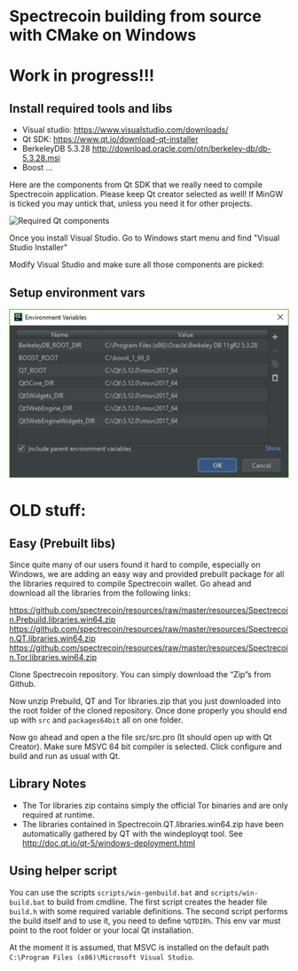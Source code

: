 # Spectrecoin building from source with CMake on Windows

# Work in progress!!!

## Install required tools and libs

- Visual studio: https://www.visualstudio.com/downloads/
- Qt SDK: https://www.qt.io/download-qt-installer
- BerkeleyDB 5.3.28 http://download.oracle.com/otn/berkeley-db/db-5.3.28.msi
- Boost ...

Here are the components from Qt SDK that we really need to compile Spectrecoin
application. Please keep Qt creator selected as well! If MinGW is ticked you 
may untick that, unless you need it for other projects.

![Required Qt components](https://github.com/spectrecoin/spectre/raw/master/doc/Qt%20windows.png)

Once you install Visual Studio. Go to Windows start menu and find "Visual Studio Installer"

Modify Visual Studio and make sure all those components are picked:

## Setup environment vars

![CMake environment variables](CMakeEnvVars.png)



# OLD stuff:

## Easy (Prebuilt libs)

Since quite many of our users found it hard to compile, especially on 
Windows, we are adding an easy way and provided prebuilt package for all 
the libraries required to compile Spectrecoin wallet. Go ahead and download 
all the libraries from the following links:

https://github.com/spectrecoin/resources/raw/master/resources/Spectrecoin.Prebuild.libraries.win64.zip
https://github.com/spectrecoin/resources/raw/master/resources/Spectrecoin.QT.libraries.win64.zip
https://github.com/spectrecoin/resources/raw/master/resources/Spectrecoin.Tor.libraries.win64.zip

Clone Spectrecoin repository. You can simply download the “Zip”s from Github.

Now unzip Prebuild, QT and Tor libraries.zip that you just downloaded into the 
root folder of the cloned repository. Once done properly you should end up with 
`src` and `packages64bit` all on one folder.

Now go ahead and open a the file src/src.pro (It should open up with Qt Creator). 
Make sure MSVC 64 bit compiler is selected. Click configure and build and run as 
usual with Qt.


## Library Notes

- The Tor libraries zip contains simply the official Tor binaries and are 
  only required at runtime.
- The libraries contained in Spectrecoin.QT.libraries.win64.zip have been 
  automatically gathered by QT with the windeployqt tool. 
  See http://doc.qt.io/qt-5/windows-deployment.html

## Using helper script

You can use the scripts `scripts/win-genbuild.bat` and `scripts/win-build.bat`
to build from cmdline. The first script creates the header file `build.h` with
some required variable definitions. The second script performs the build itself
and to use it, you need to define `%QTDIR%`. This env var must point to the root
folder or your local Qt installation.

At the moment it is assumed, that MSVC is installed on the default path 
`C:\Program Files (x86)\Microsoft Visual Studio`.
